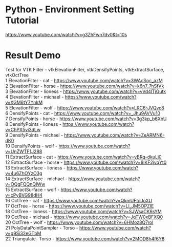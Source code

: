 # Python - Environment Setting Tutorial
https://www.youtube.com/watch?v=g3ZhFwn7dv0&t=10s
# Result Demo
Test for VTK Filter - vtkElevationFilter, vtkDensifyPoints, vtkExtractSurface, vtkOctTree \
1 ElevationFilter - cat - https://www.youtube.com/watch?v=3WAcSoc_azM \
2 ElevationFilter - horse -  https://www.youtube.com/watch?v=k6n7_7nSfVk \
3 ElevationFilter - lioness -  https://www.youtube.com/watch?v=vVd4lTjGutk \
4 ElevationFilter - michael - https://www.youtube.com/watch?v=XGM6tY7YnkM \
5 ElevationFilter - wolf - https://www.youtube.com/watch?v=LRC6-JVQvc8 \
6 DensifyPoints - cat  - https://www.youtube.com/watch?v=_Jhu9AVVu10 \
7 DensifyPoints - horse - https://www.youtube.com/watch?v=3g3kp_b6XnU \
8 DensifyPoints - lioness -  https://www.youtube.com/watch?v=ChPX5vi3dLw \
9 DensifyPoints - michael - https://www.youtube.com/watch?v=ZeARMN6-dK0  \
10 DensifyPoints - wolf - https://www.youtube.com/watch?v=UnZWTF1J288 \
11 ExtractSurface  - cat  - https://www.youtube.com/watch?v=yBRq-dkuLi0 \
12 ExtractSurface  - horse  - https://www.youtube.com/watch?v=8iKF2jvqYt0 \
13 ExtractSurface  - lioness - https://www.youtube.com/watch?v=4u6ZhOYzO3g \
14 ExtractSurface  - michael - https://www.youtube.com/watch?v=OQgFQQnQIWw \
15 ExtractSurface  - wolf - https://www.youtube.com/watch?v=cPyBVG98dH4 \
16 OctTree - cat  - https://www.youtube.com/watch?v=QkmUFtdJoXU \
17 OctTree - horse - https://www.youtube.com/watch?v=Ll_JM5OPZIE \
18 OctTree - lioness - https://www.youtube.com/watch?v=SJWsaCK6sYM  \
19 OctTree - michael - https://www.youtube.com/watch?v=JqTW0xBFXQ0 \
20 OctTree - wolf - https://www.youtube.com/watch?v=6HMoz8Q7roI \
21 PolyDataPointSampler - Torso - https://www.youtube.com/watch?v=g9Si32eGTbM \
22  Triangulate- Torso - https://www.youtube.com/watch?v=2MOD8h4f6Y8
